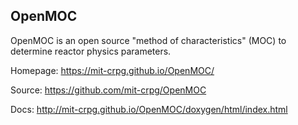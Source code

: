 ## OpenMOC ##

OpenMOC is an open source "method of characteristics" (MOC) to determine reactor physics parameters.

Homepage: https://mit-crpg.github.io/OpenMOC/

Source: https://github.com/mit-crpg/OpenMOC

Docs: http://mit-crpg.github.io/OpenMOC/doxygen/html/index.html
